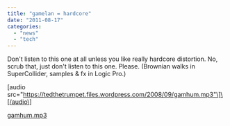 ```yaml
---
title: "gamelan = hardcore"
date: "2011-08-17"
categories: 
  - "news"
  - "tech"
---
```


Don't listen to this one at all unless you like really hardcore distortion. No, scrub that, just don't listen to this one. Please. (Brownian walks in SuperCollider, samples & fx in Logic Pro.)

\[audio src="https://tedthetrumpet.files.wordpress.com/2008/09/gamhum.mp3"\]\[/audio\]

[gamhum.mp3](https://tedthetrumpet.files.wordpress.com/2008/09/gamhum.mp3)
